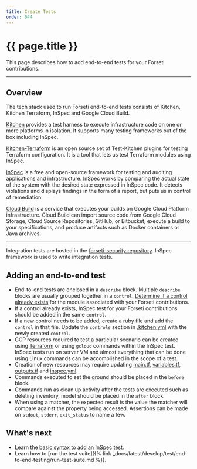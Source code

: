 ```yaml
---
title: Create Tests
order: 044
---
```


# {{ page.title }}

This page describes how to add end-to-end tests for your Forseti contributions.

---

## Overview

The tech stack used to run Forseti end-to-end tests consists of Kitchen, Kitchen 
Terraform, InSpec and Google Cloud Build.

[Kitchen](https://kitchen.ci/) provides a test harness to execute infrastructure 
code on one or more platforms in isolation. It supports many testing frameworks 
out of the box including InSpec.

[Kitchen-Terraform](https://github.com/newcontext-oss/kitchen-terraform) is an 
open source set of Test-Kitchen plugins for testing Terraform configuration. It 
is a tool that lets us test Terraform modules using InSpec. 

[InSpec](https://www.inspec.io/) is a free and open-source framework for testing 
and auditing applications and infrastructure. InSpec works by comparing the 
actual state of the system with the desired state expressed in InSpec code. It 
detects violations and displays findings in the form of a report, but puts us in 
control of remediation.

[Cloud Build](https://cloud.google.com/cloud-build/docs/) is a service that 
executes your builds on Google Cloud Platform infrastructure. Cloud Build can 
import source code from Google Cloud Storage, Cloud Source Repositories, GitHub, 
or Bitbucket, execute a build to your specifications, and produce artifacts such 
as Docker containers or Java archives. 

---

Integration tests are hosted in the [forseti-security repository](https://github.com/forseti-security/forseti-security/tree/master/integration_tests/tests/forseti). 
InSpec framework is used to write integration tests.

## Adding an end-to-end test

- End-to-end tests are enclosed in a `describe` block. Multiple `describe`
blocks are usually grouped together in a `control`. [Determine if a control 
already exists](https://github.com/forseti-security/forseti-security/tree/master/integration_tests/tests/forseti/controls) 
for the module associated with your Forseti contributions.
- If a control already exists, InSpec test for your Forseti contributions should 
be added in the same `control`.
- If a new control needs to be added, create a ruby file and add the `control`
in that file. Update the `controls` section in [.kitchen.yml](https://github.com/forseti-security/forseti-security/blob/master/.kitchen.yml) 
with the newly created `control`.
- GCP resources required to test a particular scenario can be created using [Terraform](https://www.terraform.io/docs/providers/google/index.html)
or using `gcloud` commands within the InSpec test. InSpec tests run on server VM 
and almost everything that can be done using Linux commands can be accomplished 
in the scope of a test.
- Creation of new resources may require updating [main.tf](https://github.com/forseti-security/forseti-security/blob/master/integration_tests/fixtures/forseti/main.tf), 
[variables.tf](https://github.com/forseti-security/forseti-security/blob/master/integration_tests/fixtures/forseti/variables.tf), 
[outputs.tf](https://github.com/forseti-security/forseti-security/blob/master/integration_tests/fixtures/forseti/outputs.tf) 
and [inspec.yml](https://github.com/forseti-security/forseti-security/blob/master/integration_tests/tests/forseti/inspec.yml).
- Commands executed to set the ground should be placed in the `before` block.
- Commands run as clean up activity after the tests are executed such as 
deleting inventory, model should be placed in the `after` block.
- When using a matcher, the expected result is the value the matcher will 
compare against the property being accessed. Assertions can be made on `stdout`, 
`stderr`, `exit_status` to name a few.

## What's next

* Learn the [basic syntax to add an InSpec test](https://www.inspec.io/docs/reference/glossary/).
* Learn how to [run the test suite]({% link _docs/latest/develop/test/end-to-end-testing/run-test-suite.md %}).
